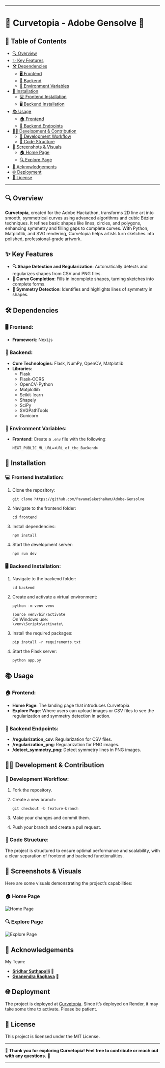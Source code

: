 
---

# 🌟 Curvetopia - Adobe Gensolve 🌟

## 📖 Table of Contents

- [🔍 Overview](#overview)
- [✨ Key Features](#key-features)
- [🛠️ Dependencies](#dependencies)
  - [🖥️ Frontend](#frontend)
  - [🔧 Backend](#backend)
  - [🔐 Environment Variables](#environment-variables)
- [🚀 Installation](#installation)
  - [💻 Frontend Installation](#frontend-installation)
  - [🖥️ Backend Installation](#backend-installation)
- [📚 Usage](#usage)
  - [🏠 Frontend](#frontend-1)
  - [🔌 Backend Endpoints](#backend-endpoints)
- [👨‍💻 Development & Contribution](#development--contribution)
  - [🔄 Development Workflow](#development-workflow)
  - [📂 Code Structure](#code-structure)
- [📸 Screenshots & Visuals](#screenshots--visuals)
  - [🏠 Home Page](#home-page)
  - [🔍 Explore Page](#explore-page)
- [🤝 Acknowledgements](#acknowledgements)
- [🌐 Deployment](#deployment)
- [📄 License](#license)

---

## 🔍 Overview

**Curvetopia**, created for the Adobe Hackathon, transforms 2D line art into smooth, symmetrical curves using advanced algorithms and cubic Bézier techniques. It refines basic shapes like lines, circles, and polygons, enhancing symmetry and filling gaps to complete curves. With Python, Matplotlib, and SVG rendering, Curvetopia helps artists turn sketches into polished, professional-grade artwork.

## ✨ Key Features

- **🔍 Shape Detection and Regularization**: Automatically detects and regularizes shapes from CSV and PNG files.
- **🔄 Curve Completion**: Fills in incomplete shapes, turning sketches into complete forms.
- **🔗 Symmetry Detection**: Identifies and highlights lines of symmetry in shapes.

## 🛠️ Dependencies

### 🖥️ Frontend:
- **Framework**: Next.js

### 🔧 Backend:
- **Core Technologies**: Flask, NumPy, OpenCV, Matplotlib
- **Libraries**:
  - Flask
  - Flask-CORS
  - OpenCV-Python
  - Matplotlib
  - Scikit-learn
  - Shapely
  - SciPy
  - SVGPathTools
  - Gunicorn

### 🔐 Environment Variables:
- **Frontend**: Create a `.env` file with the following:
  
  `NEXT_PUBLIC_ML_URL=<URL_of_the_Backend>`

## 🚀 Installation

### 💻 Frontend Installation:
1. Clone the repository:

   `git clone https://github.com/PavanaSakethaRam/Adobe-Gensolve`

2. Navigate to the frontend folder:

   `cd frontend`

3. Install dependencies:

   `npm install`

4. Start the development server:

   `npm run dev`

### 🖥️ Backend Installation:
1. Navigate to the backend folder:

   `cd backend`

2. Create and activate a virtual environment:

   `python -m venv venv`
   
   `source venv/bin/activate`
   <br/>
   On Windows use:
   <br/>
   `\venv\Scripts\activate\`

3. Install the required packages:

   `pip install -r requirements.txt`

4. Start the Flask server:

   `python app.py`

## 📚 Usage

### 🏠 Frontend:
- **Home Page**: The landing page that introduces Curvetopia.
- **Explore Page**: Where users can upload images or CSV files to see the regularization and symmetry detection in action.

### 🔌 Backend Endpoints:
- **/regularization_csv**: Regularization for CSV files.
- **/regularization_png**: Regularization for PNG images.
- **/detect_symmetry_png**: Detect symmetry lines in PNG images.

## 👨‍💻 Development & Contribution

### 🔄 Development Workflow:
1. Fork the repository.
2. Create a new branch:

   `git checkout -b feature-branch`

3. Make your changes and commit them.
4. Push your branch and create a pull request.

### 📂 Code Structure:
The project is structured to ensure optimal performance and scalability, with a clear separation of frontend and backend functionalities.

## 📸 Screenshots & Visuals

Here are some visuals demonstrating the project’s capabilities:

### 🏠 Home Page
![Home Page](./assets/Home.png)

### 🔍 Explore Page
![Explore Page](./assets/Explore.png)

## 🤝 Acknowledgements

My Team:
- [**Sridhar Suthapalli**](https://github.com/illuminati9/) 🌟
- [**Gnanendra Raghava**](https://github.com/raghavakamuju/) 🌟

## 🌐 Deployment

The project is deployed at [Curvetopia](https://adobe-gensolve-95ye.onrender.com). Since it’s deployed on Render, it may take some time to activate. Please be patient.

## 📄 License

This project is licensed under the MIT License.

---

🎨 **Thank you for exploring Curvetopia! Feel free to contribute or reach out with any questions.** 🎨

---